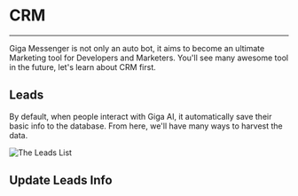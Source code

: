 # CRM
---
Giga Messenger is not only an auto bot, it aims to become an ultimate Marketing tool for Developers and Marketers. You'll see many awesome tool in the future, let's learn about CRM first.

## Leads
By default, when people interact with Giga AI, it automatically save their basic info to the database. From here, we'll have many ways to harvest the data.

![The Leads List](https://ps.w.org/giga-messenger-bots/assets/screenshot-18.png)

## Update Leads Info 